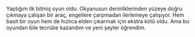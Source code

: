 Yaptığım ilk bitmiş oyun oldu. Okyanusun derinliklerinden yüzeye doğru çıkmaya çalışan bir araç, engellere çarpmadan ilerlemeye çalışıyor. Hem basit bir oyun hem de hızlıca elden çıkarmak için ekstra kötü oldu. Ama bu oyundan bile tecrübe kazandım ve yeni şeyler öğrendim.
